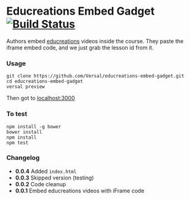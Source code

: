 # Educreations Embed Gadget [![Build Status](https://travis-ci.org/Versal/educreations-embed-gadget.svg?branch=master)](https://travis-ci.org/Versal/educreations-embed-gadget)

Authors embed [educreations](http://www.educreations.com/) videos inside the course. They paste the iframe embed code, and we just grab the lesson id from it.

### Usage

    git clone https://github.com/Versal/educreations-embed-gadget.git
    cd educreations-embed-gadget
    versal preview

Then got to [localhost:3000](http://localhost:3000/)

### To test

    npm install -g bower
    bower install
    npm install
    npm test

### Changelog

- **0.0.4** Added `index.html`
- **0.0.3** Skipped version (testing)
- **0.0.2** Code cleanup
- **0.0.1** Embed educreations videos with iFrame code
